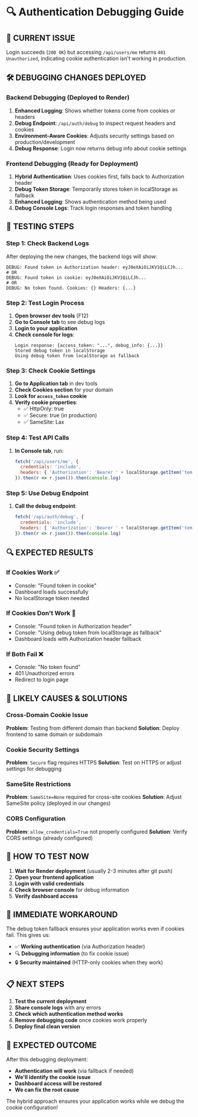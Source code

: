 # 🔍 Authentication Debugging Guide

## 🎯 **CURRENT ISSUE**
Login succeeds (`200 OK`) but accessing `/api/users/me` returns `401 Unauthorized`, indicating cookie authentication isn't working in production.

## 🛠️ **DEBUGGING CHANGES DEPLOYED**

### **Backend Debugging** (Deployed to Render)
1. **Enhanced Logging**: Shows whether tokens come from cookies or headers
2. **Debug Endpoint**: `/api/auth/debug` to inspect request headers and cookies  
3. **Environment-Aware Cookies**: Adjusts security settings based on production/development
4. **Debug Response**: Login now returns debug info about cookie settings

### **Frontend Debugging** (Ready for Deployment)  
1. **Hybrid Authentication**: Uses cookies first, falls back to Authorization header
2. **Debug Token Storage**: Temporarily stores token in localStorage as fallback
3. **Enhanced Logging**: Shows authentication method being used
4. **Debug Console Logs**: Track login responses and token handling

## 🧪 **TESTING STEPS**

### **Step 1: Check Backend Logs**
After deploying the new changes, the backend logs will show:
```
DEBUG: Found token in Authorization header: eyJ0eXAiOiJKV1QiLCJh...
# OR
DEBUG: Found token in cookie: eyJ0eXAiOiJKV1QiLCJh...  
# OR
DEBUG: No token found. Cookies: {} Headers: {...}
```

### **Step 2: Test Login Process**
1. **Open browser dev tools** (F12)
2. **Go to Console tab** to see debug logs
3. **Login to your application**
4. **Check console for logs**:
   ```
   Login response: {access_token: "...", debug_info: {...}}
   Stored debug token in localStorage
   Using debug token from localStorage as fallback
   ```

### **Step 3: Check Cookie Settings**
1. **Go to Application tab** in dev tools
2. **Check Cookies section** for your domain
3. **Look for `access_token` cookie**
4. **Verify cookie properties**:
   - ✅ HttpOnly: true
   - ✅ Secure: true (in production)
   - ✅ SameSite: Lax

### **Step 4: Test API Calls**
1. **In Console tab**, run:
   ```javascript
   fetch('/api/users/me', {
     credentials: 'include',
     headers: { 'Authorization': 'Bearer ' + localStorage.getItem('temp_debug_token') }
   }).then(r => r.json()).then(console.log)
   ```

### **Step 5: Use Debug Endpoint**
1. **Call the debug endpoint**:
   ```javascript
   fetch('/api/auth/debug', {
     credentials: 'include',
     headers: { 'Authorization': 'Bearer ' + localStorage.getItem('temp_debug_token') }
   }).then(r => r.json()).then(console.log)
   ```

## 🔍 **EXPECTED RESULTS**

### **If Cookies Work** ✅
- Console: "Found token in cookie"
- Dashboard loads successfully
- No localStorage token needed

### **If Cookies Don't Work** 🔧
- Console: "Found token in Authorization header"  
- Console: "Using debug token from localStorage as fallback"
- Dashboard loads with Authorization header fallback

### **If Both Fail** ❌
- Console: "No token found"
- 401 Unauthorized errors
- Redirect to login page

## 🎯 **LIKELY CAUSES & SOLUTIONS**

### **Cross-Domain Cookie Issue**
**Problem**: Testing from different domain than backend
**Solution**: Deploy frontend to same domain or subdomain

### **Cookie Security Settings**
**Problem**: `Secure` flag requires HTTPS
**Solution**: Test on HTTPS or adjust settings for debugging

### **SameSite Restrictions**
**Problem**: `SameSite=None` required for cross-site cookies
**Solution**: Adjust SameSite policy (deployed in our changes)

### **CORS Configuration**
**Problem**: `allow_credentials=True` not properly configured
**Solution**: Verify CORS settings (already configured)

## 📝 **HOW TO TEST NOW**

1. **Wait for Render deployment** (usually 2-3 minutes after git push)
2. **Open your frontend application**
3. **Login with valid credentials**
4. **Check browser console** for debug information
5. **Verify dashboard access**

## 🔧 **IMMEDIATE WORKAROUND**

The debug token fallback ensures your application works even if cookies fail. This gives us:
- ✅ **Working authentication** (via Authorization header)
- 🔍 **Debugging information** (to fix cookie issue)  
- 🔒 **Security maintained** (HTTP-only cookies when they work)

## 📋 **NEXT STEPS**

1. **Test the current deployment**
2. **Share console logs** with any errors
3. **Check which authentication method works**
4. **Remove debugging code** once cookies work properly
5. **Deploy final clean version**

## 🚀 **EXPECTED OUTCOME**

After this debugging deployment:
- **Authentication will work** (via fallback if needed)
- **We'll identify the cookie issue**
- **Dashboard access will be restored**
- **We can fix the root cause**

The hybrid approach ensures your application works while we debug the cookie configuration!
